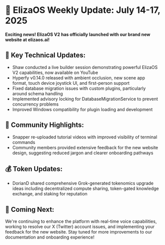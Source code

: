 # 🚀 ElizaOS Weekly Update: July 14-17, 2025

**Exciting news! ElizaOS V2 has officially launched with our brand new website at elizaos.ai!**

## 📣 Key Technical Updates:
* Shaw conducted a live builder session demonstrating powerful ElizaOS V2 capabilities, now available on YouTube
* Hyperfy v0.14.0 released with ambient occlusion, new scene app format, touch device joystick UI, and first-person support
* Fixed database migration issues with custom plugins, particularly around schema handling
* Implemented advisory locking for DatabaseMigrationService to prevent concurrency problems
* Improved Windows compatibility for plugin loading and development

## 💬 Community Highlights:
* Snapper re-uploaded tutorial videos with improved visibility of terminal commands
* Community members provided extensive feedback for the new website design, suggesting reduced jargon and clearer onboarding pathways

## 💰 Token Updates:
* DorianD shared comprehensive Grok-generated tokenomics upgrade ideas including decentralized compute sharing, token-gated knowledge exchange, and staking for reputation

## 🔮 Coming Next:
We're continuing to enhance the platform with real-time voice capabilities, working to resolve our X (Twitter) account issues, and implementing your feedback for the new website. Stay tuned for more improvements to our documentation and onboarding experience!